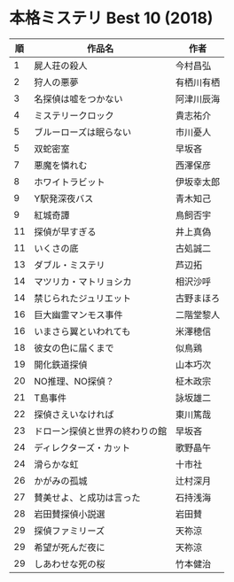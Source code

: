# 本格ミステリ Best 10 (2018)

| 順   | 作品名             | 作者    |
| --- | --------------- | ----- |
| 1   | 屍人荘の殺人          | 今村昌弘  |
| 2   | 狩人の悪夢           | 有栖川有栖 |
| 3   | 名探偵は嘘をつかない      | 阿津川辰海 |
| 4   | ミステリークロック       | 貴志祐介  |
| 5   | ブルーローズは眠らない     | 市川憂人  |
| 5   | 双蛇密室            | 早坂吝   |
| 7   | 悪魔を憐れむ          | 西澤保彦  |
| 8   | ホワイトラビット        | 伊坂幸太郎 |
| 9   | Y駅発深夜バス         | 青木知己  |
| 9   | 紅城奇譚            | 鳥飼否宇  |
| 11  | 探偵が早すぎる         | 井上真偽  |
| 11  | いくさの底           | 古処誠二  |
| 13  | ダブル・ミステリ        | 芦辺拓   |
| 14  | マツリカ・マトリョシカ     | 相沢沙呼  |
| 14  | 禁じられたジュリエット     | 古野まほろ |
| 16  | 巨大幽霊マンモス事件      | 二階堂黎人 |
| 16  | いまさら翼といわれても     | 米澤穂信  |
| 18  | 彼女の色に届くまで       | 似鳥鶏   |
| 19  | 開化鉄道探偵          | 山本巧次  |
| 20  | NO推理、NO探偵？      | 柾木政宗  |
| 21  | T島事件            | 詠坂雄二  |
| 22  | 探偵さえいなければ       | 東川篤哉  |
| 23  | ドローン探偵と世界の終わりの館 | 早坂吝   |
| 24  | ディレクターズ・カット     | 歌野晶午  |
| 24  | 滑らかな虹           | 十市社   |
| 26  | かがみの孤城          | 辻村深月  |
| 27  | 賛美せよ、と成功は言った    | 石持浅海  |
| 28  | 岩田賛探偵小説選        | 岩田賛   |
| 29  | 探偵ファミリーズ        | 天祢涼   |
| 29  | 希望が死んだ夜に        | 天祢涼   |
| 29  | しあわせな死の桜        | 竹本健治  |
